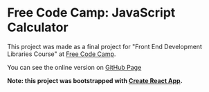 # Free Code Camp: JavaScript Calculator

This project was made as a final project for "Front End Development Libraries Course" at [Free Code Camp](https://www.freecodecamp.org/learn/front-end-development-libraries/front-end-development-libraries-projects/build-a-javascript-calculator).

You can see the online version on [GitHub Page](https://hasanpour.github.io/fcc-calculator/)

**Note: this project was bootstrapped with [Create React App](https://github.com/facebook/create-react-app).**